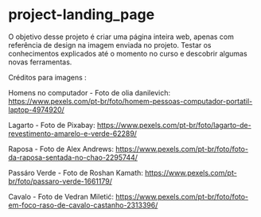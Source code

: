 # project-landing_page

O objetivo desse projeto é criar uma página inteira web, apenas com referência  de design na imagem enviada no projeto.
Testar os conhecimentos explicados até o momento no curso e descobrir algumas novas ferramentas.


Créditos para imagens :

Homens no computador - Foto de olia danilevich: https://www.pexels.com/pt-br/foto/homem-pessoas-computador-portatil-laptop-4974920/



Lagarto - Foto de Pixabay: https://www.pexels.com/pt-br/foto/lagarto-de-revestimento-amarelo-e-verde-62289/

Raposa -  Foto de Alex Andrews: https://www.pexels.com/pt-br/foto/foto-da-raposa-sentada-no-chao-2295744/

Passáro Verde - Foto de Roshan Kamath: https://www.pexels.com/pt-br/foto/passaro-verde-1661179/

 Cavalo - Foto de Vedran Miletić: https://www.pexels.com/pt-br/foto/foto-em-foco-raso-de-cavalo-castanho-2313396/
